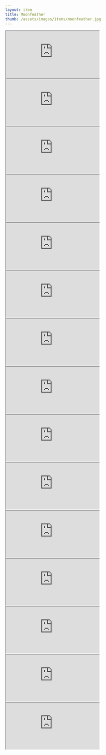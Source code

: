 ```yaml
---
layout: item
title: Moonfeather
thumb: /assets/images/items/moonfeather.jpg
---
```

<iframe src="http://magic-items.herokuapp.com/item/embed/1"></iframe>
<iframe src="http://magic-items.herokuapp.com/item/embed/57"></iframe>
<iframe src="http://magic-items.herokuapp.com/item/embed/77"></iframe>

<iframe src="http://magic-items.herokuapp.com/item/embed/4"></iframe>
<iframe src="http://magic-items.herokuapp.com/item/embed/7"></iframe>
<iframe src="http://magic-items.herokuapp.com/item/embed/8"></iframe>
<iframe src="http://magic-items.herokuapp.com/item/embed/40"></iframe>
<iframe src="http://magic-items.herokuapp.com/item/embed/74"></iframe>
<iframe src="http://magic-items.herokuapp.com/item/embed/126"></iframe>
<iframe src="http://magic-items.herokuapp.com/item/embed/127"></iframe>
<iframe src="http://magic-items.herokuapp.com/item/embed/130"></iframe>
<iframe src="http://magic-items.herokuapp.com/item/embed/102"></iframe>
<iframe src="http://magic-items.herokuapp.com/item/embed/149"></iframe>
<iframe src="http://magic-items.herokuapp.com/item/embed/150"></iframe>
<iframe src="http://magic-items.herokuapp.com/item/embed/142"></iframe>
